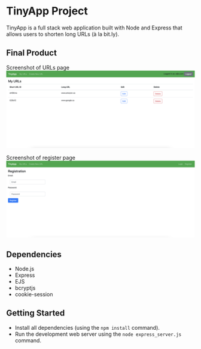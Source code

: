 # TinyApp Project

TinyApp is a full stack web application built with Node and Express that allows users to shorten long URLs (à la bit.ly).

## Final Product

Screenshot of URLs page
!["Screenshot of URLs page"](https://github.com/joycuicui/tinyapp/blob/main/docs/urls-page.png?raw=true)

Screenshot of register page
!["Screenshot of register page"](https://github.com/joycuicui/tinyapp/blob/main/docs/registration-page.png?raw=true)

## Dependencies

- Node.js
- Express
- EJS
- bcryptjs
- cookie-session

## Getting Started

- Install all dependencies (using the `npm install` command).
- Run the development web server using the `node express_server.js` command.
